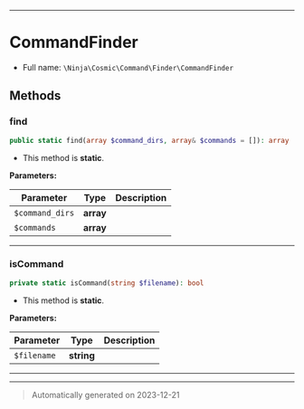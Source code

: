***

# CommandFinder





* Full name: `\Ninja\Cosmic\Command\Finder\CommandFinder`




## Methods


### find



```php
public static find(array $command_dirs, array& $commands = []): array
```



* This method is **static**.




**Parameters:**

| Parameter | Type | Description |
|-----------|------|-------------|
| `$command_dirs` | **array** |  |
| `$commands` | **array** |  |





***

### isCommand



```php
private static isCommand(string $filename): bool
```



* This method is **static**.




**Parameters:**

| Parameter | Type | Description |
|-----------|------|-------------|
| `$filename` | **string** |  |





***


***
> Automatically generated on 2023-12-21
